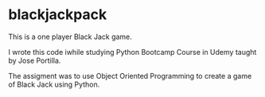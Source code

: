 # blackjackpack
This is a one player Black Jack game. 

I wrote this code iwhile studying Python Bootcamp Course in Udemy taught by Jose Portilla. 

The assigment was to use Object Oriented Programming to create a game of Black Jack using Python.
